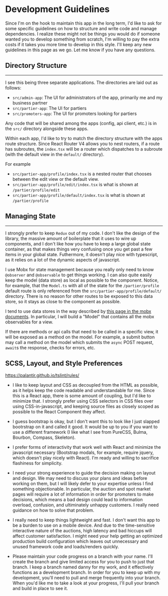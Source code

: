 # Development Guidelines
Since I'm on the hook to maintain this app in the long term, I'd like to ask for some specific guidelines on how to structure and write code and manage dependencies. I realize these might not be things you would do if someone wanted you to develop something from scratch, I'm willing to pay the extra costs if it takes you more time to develop in this style. I'll keep any new guidelines in this page as we go. Let me know if you have any questions. 

## Directory Structure
----------------

I see this being three separate applications. The directories are laid out as follows:

* `src/admin-app`: The UI for administrators of the app, primarily me and my business partner
* `src/partier-app`: The UI for partiers
* `src/promoters-app`: The UI for promoters looking for partiers

Any code that will be shared among the apps (config, api client, etc.) is in the `src/` directory alongside these apps. 

Within each app, I'd like to try to match the directory structure with the apps route structure. Since React Router V4 allows you to nest routers, if a route has subroutes, the `index.tsx` will be a router which dispatches to a subroute (with the default view in the `default/` directory). 

For example
* `src/partier-app/profile/index.tsx` is a nested router that chooses between the edit view or the default view. 
* `src/partier-app/profile/edit/index.tsx` is what is shown at `/partier/profile/edit`
* `src/partier-app/profile/default/index.tsx` is what is shown at `/partier/profile`

## Managing State
----------------

I strongly prefer to keep `Redux` out of my code. I don't like the design of the library, the massive amount of boilerplate that it uses to wire up components, and I don't like how you have to keep a large global state container, as that makes things very confusing once you get past a few items in your global state. Futhermore, it doesn't play nice with typescript, as it relies on a lot of the dynamic aspects of javascript. 

I use Mobx for state management because you really only need to know `@observer` and `@observable` to get things working. I can also quite easily keep the model (data store) as local as possible to the component. Notice, for example, that the `Model.ts` with all of the state for the `/partier/profile` default route is only referenced from the `src/partier-app/profile/default/` directory. There is no reason for other routes to be exposed to this data store, so it stays as close to the component as possible.

I tend to use data stores in the way described by [this page in the mobx documents](https://mobx.js.org/best/store.html). In particular, I will build a "Model" that contains all the mobx observables for a view. 

If there are methods or api calls that need to be called in a specific view, it will be exposed as a method on the model. For example, a submit button may call a method on the model which submits the `async` POST request, `await`s the response, checks for errors, etc. 

## SCSS, Layout, and Style Preferences

https://palantir.github.io/tslint/rules/

* I like to keep layout and CSS as decoupled from the HTML as possible, as it helps keep the code readable and understandable for me. Since this is a React app, there is some amount of coupling, but I'd like to minimize that. I strongly prefer using CSS selectors in CSS files over using CSS-in-javascript, and keeping source files as closely scoped as possible to the React Component they affect.

* I guess bootstrap is okay, but I don't want this to look like I just slapped bootrstrap on it and called it good. It would be up to you if you want to use a different framework (I like what I see from PureCSS, Bulma, Bourbon, Compass, Skeleton). 

* I prefer forms of interactivity that work well with React and minimize the javascript necessary (Bootstrap modals, for example, require jquery, which doesn't play nicely with React). I'm ready and willing to sacrifice flashiness for simplicity.

* I need your strong experience to guide the decision making on layout and design. We may need to discuss your plans and ideas before working on them, but I will likely defer to your expertise unless I find something objectionable.  In particular, the auction and spot market pages will require a lot of information in order for promoters to make decisions, which means a bad design could lead to information overload, confusion, and ultiminately unhappy customers. I really need guidance on how to solve that problem. 

* I really need to keep things lightweight and fast. I don't want this app to be a burden to use on a mobile device. And due to the time-sensitive interactive nature of the auctions, high latency and bad hiccups will affect customer satisfaction. I might need your help getting an optimized production build configuration which leaves out unnecessary and unused framework code and loads/renders quickly. 

* Please maintain your code progress on a branch with your name. I'll create the branch and give limited access for you to push to just that branch. I keep a branch named danny for my work, and it effectively functions as a development branch. In order for you to keep up with my development, you'll need to pull and merge frequently into your branch. When you'd like me to take a look at your progress, I'll pull your branch and build in place to see it. 
